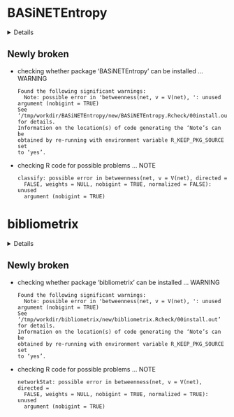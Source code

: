 # BASiNETEntropy

<details>

* Version: 0.99.5
* GitHub: NA
* Source code: https://github.com/cran/BASiNETEntropy
* Date/Publication: 2022-08-26 14:44:34 UTC
* Number of recursive dependencies: 48

Run `revdepcheck::cloud_details(, "BASiNETEntropy")` for more info

</details>

## Newly broken

*   checking whether package ‘BASiNETEntropy’ can be installed ... WARNING
    ```
    Found the following significant warnings:
      Note: possible error in 'betweenness(net, v = V(net), ': unused argument (nobigint = TRUE) 
    See ‘/tmp/workdir/BASiNETEntropy/new/BASiNETEntropy.Rcheck/00install.out’ for details.
    Information on the location(s) of code generating the ‘Note’s can be
    obtained by re-running with environment variable R_KEEP_PKG_SOURCE set
    to ‘yes’.
    ```

*   checking R code for possible problems ... NOTE
    ```
    classify: possible error in betweenness(net, v = V(net), directed =
      FALSE, weights = NULL, nobigint = TRUE, normalized = FALSE): unused
      argument (nobigint = TRUE)
    ```

# bibliometrix

<details>

* Version: 4.1.3
* GitHub: https://github.com/massimoaria/bibliometrix
* Source code: https://github.com/cran/bibliometrix
* Date/Publication: 2023-06-15 20:10:02 UTC
* Number of recursive dependencies: 150

Run `revdepcheck::cloud_details(, "bibliometrix")` for more info

</details>

## Newly broken

*   checking whether package ‘bibliometrix’ can be installed ... WARNING
    ```
    Found the following significant warnings:
      Note: possible error in 'betweenness(net, v = V(net), ': unused argument (nobigint = TRUE) 
    See ‘/tmp/workdir/bibliometrix/new/bibliometrix.Rcheck/00install.out’ for details.
    Information on the location(s) of code generating the ‘Note’s can be
    obtained by re-running with environment variable R_KEEP_PKG_SOURCE set
    to ‘yes’.
    ```

*   checking R code for possible problems ... NOTE
    ```
    networkStat: possible error in betweenness(net, v = V(net), directed =
      FALSE, weights = NULL, nobigint = TRUE, normalized = TRUE): unused
      argument (nobigint = TRUE)
    ```

